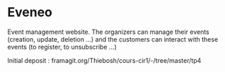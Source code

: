 # Eveneo

Event management website. The organizers can manage their events (creation, update, deletion ...) and the customers can interact with these events (to register, to unsubscribe ...)

Initial deposit : framagit.org/Thiebosh/cours-cir1/-/tree/master/tp4
